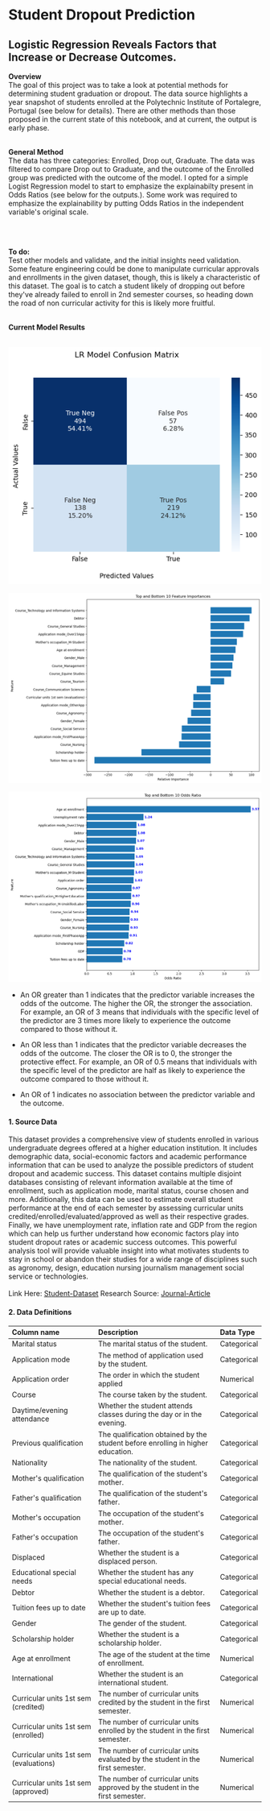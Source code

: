 # Student Dropout Prediction

## Logistic Regression Reveals Factors that Increase or Decrease Outcomes.

**Overview** </br>
The goal of this project was to take a look at potential methods for determining student graduation or dropout. The data source highlights a year snapshot of students enrolled at the Polytechnic Institute of Portalegre, Portugal (see below for details). There are other methods than those proposed in the current state of this notebook, and at current, the output is early phase. 
</br>
</br>

**General Method** </br>
The data has three categories: Enrolled, Drop out, Graduate. The data was filtered to compare Drop out to Graduate, and the outcome of the Enrolled group was predicted with the outcome of the model. I opted for a simple Logist Regression model to start to emphasize the explainabilty present in Odds Ratios (see below for the outputs.). Some work was required to emphasize the explainability by putting Odds Ratios in the independent variable's original scale.

</br>
</br>

**To do:** </br>
Test other models and validate, and the initial insights need validation. Some feature engineering could be done to manipulate curricular approvals and enrollments in the given dataset, though, this is likely a characteristic of this dataset. The goal is to catch a student likely of dropping out before they've already failed to enroll in 2nd semester courses, so heading down the road of non curricular activity for this is likely more fruitful.
</br>
</br>

**Current Model Results** 
</br>
</br>

![CFMatrix](./1.Data/Images/cfmatrix.png)

![FeatureImportance](./1.Data/Images/featureimportance.png)

![OddsRatios](./1.Data/Images/oddsratio.png)


- An OR greater than 1 indicates that the predictor variable increases the odds of the outcome. The higher the OR, the stronger the association. For example, an OR of 3 means that individuals with the specific level of the predictor are 3 times more likely to experience the outcome compared to those without it.​

- An OR less than 1 indicates that the predictor variable decreases the odds of the outcome. The closer the OR is to 0, the stronger the protective effect. For example, an OR of 0.5 means that individuals with the specific level of the predictor are half as likely to experience the outcome compared to those without it.​

- An OR of 1 indicates no association between the predictor variable and the outcome.​

#### 1. Source Data

This dataset provides a comprehensive view of students enrolled in various undergraduate degrees offered at a higher education institution. It includes demographic data, social-economic factors and academic performance information that can be used to analyze the possible predictors of student dropout and academic success. This dataset contains multiple disjoint databases consisting of relevant information available at the time of enrollment, such as application mode, marital status, course chosen and more. Additionally, this data can be used to estimate overall student performance at the end of each semester by assessing curricular units credited/enrolled/evaluated/approved as well as their respective grades. Finally, we have unemployment rate, inflation rate and GDP from the region which can help us further understand how economic factors play into student dropout rates or academic success outcomes. This powerful analysis tool will provide valuable insight into what motivates students to stay in school or abandon their studies for a wide range of disciplines such as agronomy, design, education nursing journalism management social service or technologies.
</br>
</br>
Link Here: [Student-Dataset](https://www.kaggle.com/datasets/thedevastator/higher-education-predictors-of-student-retention/data)
Research Source: [Journal-Article](https://www.mdpi.com/2306-5729/7/11/146)

#### 2. Data Definitions

| Column name |	Description | Data Type |
|:------------|:------------|:----------|
| Marital status | The marital status of the student. | Categorical |
| Application mode | The method of application used by the student. | Categorical |
| Application order | The order in which the student applied | Numerical |
| Course |The course taken by the student. | Categorical |
| Daytime/evening attendance | Whether the student attends classes during the day or in the evening. | Categorical |
| Previous qualification | The qualification obtained by the student before enrolling in higher education. | Categorical |
| Nationality | The nationality of the student. | Categorical |
| Mother's qualification | The qualification of the student's mother. | Categorical |
| Father's qualification | The qualification of the student's father. | Categorical |
| Mother's occupation | The occupation of the student's mother. | Categorical |
| Father's occupation | The occupation of the student's father. | Categorical |
| Displaced	| Whether the student is a displaced person. | Categorical |
| Educational special needs | Whether the student has any special educational needs. | Categorical |
| Debtor | Whether the student is a debtor. | Categorical |
| Tuition fees up to date | Whether the student's tuition fees are up to date. | Categorical |
| Gender | The gender of the student. | Categorical |
| Scholarship holder | Whether the student is a scholarship holder. | Categorical |
| Age at enrollment | The age of the student at the time of enrollment. | Numerical |
| International	| Whether the student is an international student. | Categorical |
| Curricular units 1st sem (credited) | The number of curricular units credited by the student in the first semester. | Numerical |
| Curricular units 1st sem (enrolled) | The number of curricular units enrolled by the student in the first semester. | Numerical |
| Curricular units 1st sem (evaluations) | The number of curricular units evaluated by the student in the first semester. | Numerical |
| Curricular units 1st sem (approved) | The number of curricular units approved by the student in the first semester. | Numerical |